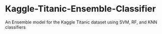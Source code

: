 # Kaggle-Titanic-Ensemble-Classifier
An Ensemble model for the Kaggle Titanic dataset using SVM, RF, and KNN classifiers

